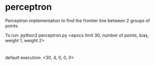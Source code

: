 # perceptron
Perceptron implementation to find the frontier line between 2 groups of points.

To run:
python3 perceptron.py <epocs limit 30, number of points, bias, weight 1, weight 2>
#
default execution: <30, 4, 0, 0, 0>
